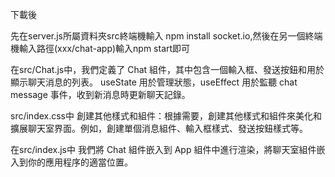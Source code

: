 下載後

先在server.js所屬資料夾src終端機輸入 npm install socket.io,然後在另一個終端機輸入路徑(xxx/chat-app)輸入npm start即可

在src/Chat.js中，我們定義了 Chat 組件，其中包含一個輸入框、發送按鈕和用於顯示聊天消息的列表。 useState 用於管理狀態，useEffect 用於監聽 chat message 事件，收到新消息時更新聊天記錄。


src/index.css中 創建其他樣式和組件：根據需要，創建其他樣式和組件來美化和擴展聊天室界面。例如，創建單個消息組件、輸入框樣式、發送按鈕樣式等。

在src/index.js中 我們將 Chat 組件嵌入到 App 組件中進行渲染，將聊天室組件嵌入到你的應用程序的適當位置。
